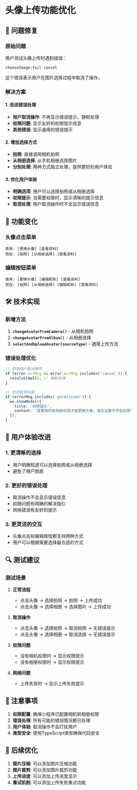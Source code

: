 # 头像上传功能优化

## 🔧 问题修复

### 原始问题
用户测试头像上传时遇到错误：
```
chooseImage:fail cancel
```

这个错误表示用户在图片选择过程中取消了操作。

### 解决方案

#### 1. 改进错误处理
- **用户取消操作**: 不再显示错误提示，静默处理
- **权限问题**: 显示友好的权限提示信息
- **其他错误**: 显示通用的错误提示

#### 2. 增加选择方式
- **拍照**: 直接调用相机拍照
- **从相册选择**: 从手机相册选择图片
- **分别处理**: 两种方式独立处理，提供更好的用户体验

#### 3. 优化用户体验
- **明确选项**: 用户可以选择拍照或从相册选择
- **权限提示**: 当需要权限时，显示清晰的提示信息
- **取消处理**: 用户取消操作时不会显示错误信息

## 📱 功能变化

### 头像点击菜单
```
原来: [更换头像] [查看资料]
现在: [拍照] [从相册选择] [查看资料]
```

### 编辑按钮菜单
```
原来: [更换头像] [编辑昵称] [查看资料]
现在: [拍照] [从相册选择] [编辑昵称] [查看资料]
```

## 🛠️ 技术实现

### 新增方法
1. **`changeAvatarFromCamera()`** - 从相机拍照
2. **`changeAvatarFromAlbum()`** - 从相册选择
3. **`selectAndUploadAvatar(sourceType)`** - 通用上传方法

### 错误处理优化
```typescript
// 检测用户取消操作
if (error.errMsg && error.errMsg.includes('cancel')) {
  resolve(null); // 静默处理
}

// 检测权限问题
if (errorMsg.includes('permission')) {
  wx.showModal({
    title: '权限提示',
    content: '需要相机和相册权限才能更换头像，请在设置中开启权限'
  });
}
```

## 🎯 用户体验改进

### 1. 更清晰的选择
- 用户明确知道可以选择拍照或从相册选择
- 避免了用户困惑

### 2. 更好的错误处理
- 取消操作不会显示错误信息
- 权限问题有明确的解决指引
- 网络错误有友好的提示

### 3. 更灵活的交互
- 头像点击和编辑按钮都支持两种方式
- 用户可以根据需要选择最合适的方式

## 🔍 测试建议

### 测试场景
1. **正常流程**
   - 点击头像 → 选择拍照 → 拍照 → 上传成功
   - 点击头像 → 选择相册 → 选择图片 → 上传成功

2. **取消操作**
   - 点击头像 → 选择拍照 → 取消拍照 → 无错误提示
   - 点击头像 → 选择相册 → 取消选择 → 无错误提示

3. **权限问题**
   - 没有相机权限时 → 显示权限提示
   - 没有相册权限时 → 显示权限提示

4. **网络问题**
   - 上传失败时 → 显示上传失败提示

## 📝 注意事项

1. **权限配置**: 确保小程序已配置相机和相册权限
2. **错误处理**: 所有可能的错误情况都已处理
3. **用户体验**: 取消操作不会打扰用户
4. **类型安全**: 使用TypeScript类型确保代码安全

## 🚀 后续优化

1. **图片压缩**: 可以添加图片压缩功能
2. **图片裁剪**: 可以添加图片裁剪功能
3. **上传进度**: 可以添加上传进度显示
4. **重试机制**: 可以添加上传失败重试功能
